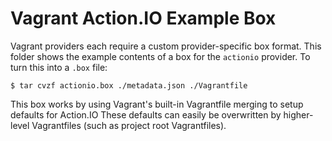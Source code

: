 # Vagrant Action.IO Example Box

Vagrant providers each require a custom provider-specific box format.
This folder shows the example contents of a box for the `actionio` provider.
To turn this into a `.box` file:

```
$ tar cvzf actionio.box ./metadata.json ./Vagrantfile
```

This box works by using Vagrant's built-in Vagrantfile merging to setup
defaults for Action.IO These defaults can easily be overwritten by
higher-level Vagrantfiles (such as project root Vagrantfiles).

